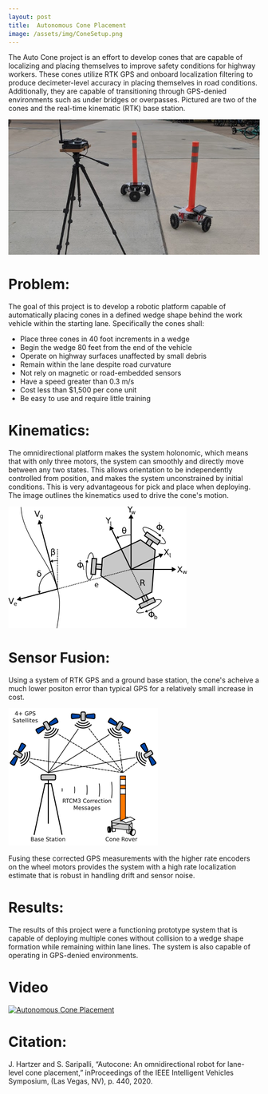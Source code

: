 ```yaml
---
layout: post
title:  Autonomous Cone Placement
image: /assets/img/ConeSetup.png
---
```


The Auto Cone project is an effort to develop cones that are capable of localizing and placing themselves to improve safety conditions for highway workers. These cones utilize RTK GPS and onboard localization filtering to produce decimeter-level accuracy in placing themselves in road conditions. Additionally, they are capable of transitioning through GPS-denied environments such as under bridges or overpasses. Pictured are two of the cones and the real-time kinematic (RTK) base station.

![cone](/assets/img/ConeSetup.png)

# Problem:

The goal of this project is to develop a robotic platform capable of automatically placing cones in a defined wedge shape behind the work vehicle within the starting lane. Specifically the cones shall: 
- Place three cones in 40 foot increments in a wedge
- Begin the wedge 80 feet from the end of the vehicle
- Operate on highway surfaces unaffected by small debris
- Remain within the lane despite road curvature
- Not rely on magnetic or road-embedded sensors
- Have a speed greater than 0.3 m/s
- Cost less than $1,500 per cone unit
- Be easy to use and require little training

# Kinematics:

The omnidirectional platform makes the system holonomic, which means that with only three motors, the system can smoothly and directly move between any two states. This allows orientation to be independently controlled from position, and makes the system unconstrained by initial conditions. This is very advantageous for pick and place when deploying. The image outlines the kinematics used to drive the cone's motion. 

![Kinematics](/assets/img/Kinematics.png)

# Sensor Fusion:

Using a system of RTK GPS and a ground base station, the cone's acheive a much lower positon error than typical GPS for a relatively small increase in cost. 

![RTK GPS](/assets/img/RTK.png)

Fusing these corrected GPS measurements with the higher rate encoders on the wheel motors provides the system with a high rate localization estimate that is robust in handling drift and sensor noise. 

# Results:

The results of this project were a functioning prototype system that is capable of deploying multiple cones without collision to a wedge shape formation while remaining within lane lines. The system is also capable of operating in GPS-denied environments. 

# Video

[![Autonomous Cone Placement](http://img.youtube.com/vi/0hgOc2csaWE/0.jpg)](https://youtu.be/0hgOc2csaWE "Autonomous Cone Placement")

# Citation:

J. Hartzer and S. Saripalli, “Autocone:  An omnidirectional robot for lane-level cone placement,” inProceedings of the IEEE Intelligent Vehicles Symposium, (Las Vegas, NV), p. 440, 2020.